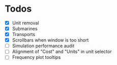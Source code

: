 # Todos
- [x] Unit removal
- [x] Submarines
- [x] Transports
- [x] Scrollbars when window is too short
- [ ] Simulation performance audit
- [ ] Alignment of "Cost" and "Units" in unit selector
- [ ] Frequency plot tooltips
